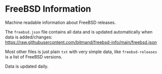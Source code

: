 # FreeBSD Information

Machine readable information about FreeBSD releases.

The `freebsd.json` file contains all data and is updated automatically when data is added/changes: <https://raw.githubusercontent.com/bitmand/freebsd-info/main/freebsd.json>

Most other files is just plain `txt` with very simple data, like `freebsd-releases` is a list of FreeBSD versions.

Data is updated daily.
